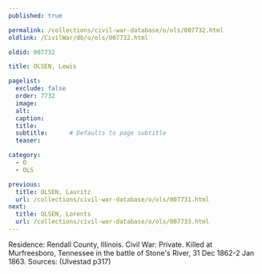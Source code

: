 ```yaml
---
published: true

permalink: /collections/civil-war-database/o/ols/007732.html
oldlink: /CivilWar/db/o/ols/007732.html

oldid: 007732

title: OLSEN, Lewis

pagelist:
  exclude: false
  order: 7732
  image: 
  alt:
  caption:
  title:
  subtitle:      # Defaults to page subtitle
  teaser:

category: 
  - O 
  - OLS

previous:
  title: OLSEN, Lauritz
  url: /collections/civil-war-database/o/ols/007731.html  
next:
  title: OLSEN, Lorents
  url: /collections/civil-war-database/o/ols/007733.html   
---
```

Residence: Rendall County, Illinois. Civil War: Private. Killed at Murfreesboro, Tennessee in the battle of Stone&#39;s River, 31 Dec 1862-2 Jan 1863. Sources: (Ulvestad p317)